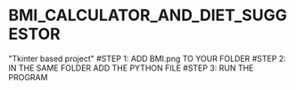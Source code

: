 # BMI_CALCULATOR_AND_DIET_SUGGESTOR
"Tkinter based project"
      #STEP 1:
            ADD BMI.png TO YOUR FOLDER
      #STEP 2:
            IN THE SAME FOLDER ADD THE PYTHON FILE
      #STEP 3:
            RUN THE PROGRAM
